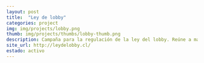 ```yaml
---
layout: post
title:  "Ley de lobby"
categories: project
img: img/projects/lobby.png
thumb: img/projects/thumbs/lobby-thumb.png
description: Campaña para la regulación de la ley del lobby. Reúne a más de 30 organizaciones para la aprobración de la ley del lobby, la dictación de sus reglamentos de modo participativo y contiene su propuesta para los reglamentos del Gobierno y del Congreso Nacional. Contiene una bitácora de este proceso.
site_url: http://leydelobby.cl/
estado: activo
---
```

